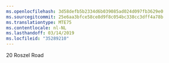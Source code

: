 ```yaml
---
ms.openlocfilehash: 3d58defb5b2334d6b039085ad024d097fb3629e0
ms.sourcegitcommit: 25e6aa3bfce58ce8d9f8c054bc338cc3dff4a78b
ms.translationtype: MTE75
ms.contentlocale: nl-NL
ms.lasthandoff: 03/14/2019
ms.locfileid: "35289210"
---
```

20 Roszel Road